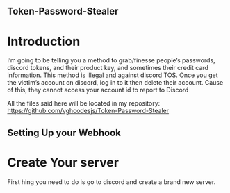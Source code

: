 ## Token-Password-Stealer
# Introduction

I’m going to be telling you a method to grab/finesse people’s passwords, discord tokens, and their product key, and sometimes their credit card information. This method is illegal and against discord TOS. Once you get the victim’s account on discord, log in to it then delete their account. Cause of this, they cannot access your account id to report to Discord

All the files said here will be located in my repository: https://github.com/vghcodesjs/Token-Password-Stealer

## Setting Up your Webhook
# Create Your server
First hing you need to do is go to discord and create a brand new server.
